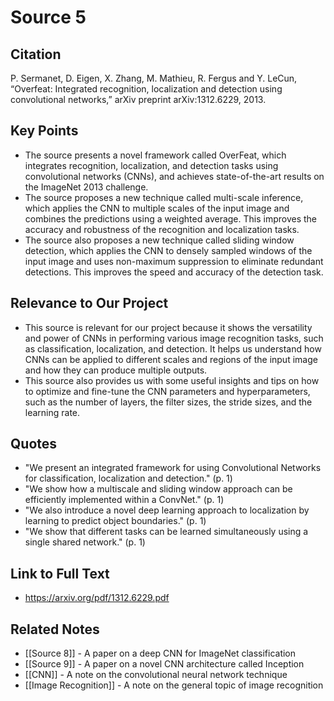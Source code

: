 
# Source 5

## Citation

P. Sermanet, D. Eigen, X. Zhang, M. Mathieu, R. Fergus and Y. LeCun, “Overfeat: Integrated recognition, localization and detection using convolutional networks,” arXiv preprint arXiv:1312.6229, 2013.

## Key Points

- The source presents a novel framework called OverFeat, which integrates recognition, localization, and detection tasks using convolutional networks (CNNs), and achieves state-of-the-art results on the ImageNet 2013 challenge.
- The source proposes a new technique called multi-scale inference, which applies the CNN to multiple scales of the input image and combines the predictions using a weighted average. This improves the accuracy and robustness of the recognition and localization tasks.
- The source also proposes a new technique called sliding window detection, which applies the CNN to densely sampled windows of the input image and uses non-maximum suppression to eliminate redundant detections. This improves the speed and accuracy of the detection task.

## Relevance to Our Project

- This source is relevant for our project because it shows the versatility and power of CNNs in performing various image recognition tasks, such as classification, localization, and detection. It helps us understand how CNNs can be applied to different scales and regions of the input image and how they can produce multiple outputs.
- This source also provides us with some useful insights and tips on how to optimize and fine-tune the CNN parameters and hyperparameters, such as the number of layers, the filter sizes, the stride sizes, and the learning rate.

## Quotes

- "We present an integrated framework for using Convolutional Networks for classification, localization and detection." (p. 1)
- "We show how a multiscale and sliding window approach can be efficiently implemented within a ConvNet." (p. 1)
- "We also introduce a novel deep learning approach to localization by learning to predict object boundaries." (p. 1)
- "We show that different tasks can be learned simultaneously using a single shared network." (p. 1)

## Link to Full Text

- https://arxiv.org/pdf/1312.6229.pdf

## Related Notes

- [[Source 8]] - A paper on a deep CNN for ImageNet classification
- [[Source 9]] - A paper on a novel CNN architecture called Inception
- [[CNN]] - A note on the convolutional neural network technique
- [[Image Recognition]] - A note on the general topic of image recognition